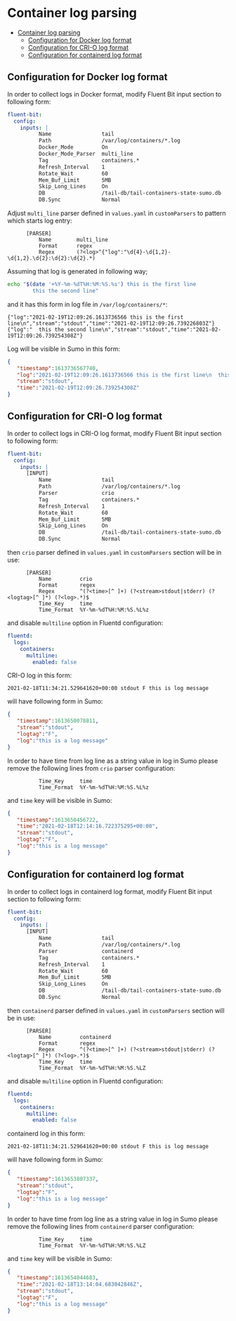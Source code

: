 # Container log parsing

- [Container log parsing](#container-log-parsing)
  - [Configuration for Docker log format](#configuration-for-docker-log-format)
  - [Configuration for CRI-O log format](#configuration-for-cri-o-log-format)
  - [Configuration for containerd log format](#configuration-for-containerd-log-format)

## Configuration for Docker log format

In order to collect logs in Docker format, modify Fluent Bit input section to following form:

```yaml
fluent-bit:
  config:
    inputs: |
          Name                tail
          Path                /var/log/containers/*.log
          Docker_Mode         On
          Docker_Mode_Parser  multi_line
          Tag                 containers.*
          Refresh_Interval    1
          Rotate_Wait         60
          Mem_Buf_Limit       5MB
          Skip_Long_Lines     On
          DB                  /tail-db/tail-containers-state-sumo.db
          DB.Sync             Normal

```

Adjust `multi_line` parser defined in `values.yaml` in `customParsers` to pattern which starts log entry:

```
      [PARSER]
          Name        multi_line
          Format      regex
          Regex       (?<log>^{"log":"\d{4}-\d{1,2}-\d{1,2}.\d{2}:\d{2}:\d{2}.*)
```

Assuming that log is generated in following way;

```bash
echo "$(date '+%Y-%m-%dT%H:%M:%S.%s') this is the first line
        this the second line"
```

and it has this form in log file in `/var/log/containers/*`:

```
{"log":"2021-02-19T12:09:26.1613736566 this is the first line\n","stream":"stdout","time":"2021-02-19T12:09:26.739226803Z"}
{"log":"  this the second line\n","stream":"stdout","time":"2021-02-19T12:09:26.739254308Z"}
```

Log will be visible in Sumo in this form:

```json
{
   "timestamp":1613736567740,
   "log":"2021-02-19T12:09:26.1613736566 this is the first line\n  this the second line",
   "stream":"stdout",
   "time":"2021-02-19T12:09:26.739254308Z"
}
```

## Configuration for CRI-O log format

In order to collect logs in CRI-O log format, modify Fluent Bit input section to following form:

```yaml
fluent-bit:
  config:
    inputs: |
      [INPUT]
          Name                tail
          Path                /var/log/containers/*.log
          Parser              crio
          Tag                 containers.*
          Refresh_Interval    1
          Rotate_Wait         60
          Mem_Buf_Limit       5MB
          Skip_Long_Lines     On
          DB                  /tail-db/tail-containers-state-sumo.db
          DB.Sync             Normal
```

then `crio` parser defined in `values.yaml` in `customParsers` section will be in use:

```
      [PARSER]
          Name         crio
          Format       regex
          Regex        ^(?<time>[^ ]+) (?<stream>stdout|stderr) (?<logtag>[^ ]*) (?<log>.*)$
          Time_Key     time
          Time_Format  %Y-%m-%dT%H:%M:%S.%L%z
```

and disable `multiline` option in Fluentd configuration:

```yaml
fluentd:
  logs:
    containers:
      multiline:
        enabled: false
```

CRI-O log in this form:

```
2021-02-18T11:34:21.529641620+00:00 stdout F this is log message
```

will have following form in Sumo:

```json
{
   "timestamp":1613650078811,
   "stream":"stdout",
   "logtag":"F",
   "log":"this is a log message"
}
```

In order to have time from log line as a string value in log in Sumo please
remove the following lines from `crio` parser configuration:

```
          Time_Key     time
          Time_Format  %Y-%m-%dT%H:%M:%S.%L%z
```

and `time` key will be visible in Sumo:

```json
{
   "timestamp":1613650456722,
   "time":"2021-02-18T12:14:16.722375295+00:00",
   "stream":"stdout",
   "logtag":"F",
   "log":"this is a log message"
}
```

## Configuration for containerd log format

In order to collect logs in containerd log format, modify Fluent Bit input section to following form:

```yaml
fluent-bit:
  config:
    inputs: |
      [INPUT]
          Name                tail
          Path                /var/log/containers/*.log
          Parser              containerd
          Tag                 containers.*
          Refresh_Interval    1
          Rotate_Wait         60
          Mem_Buf_Limit       5MB
          Skip_Long_Lines     On
          DB                  /tail-db/tail-containers-state-sumo.db
          DB.Sync             Normal
```

then `containerd` parser defined in `values.yaml` in `customParsers` section will be in use:

```
      [PARSER]
          Name         containerd
          Format       regex
          Regex        ^(?<time>[^ ]+) (?<stream>stdout|stderr) (?<logtag>[^ ]*) (?<log>.*)$
          Time_Key     time
          Time_Format  %Y-%m-%dT%H:%M:%S.%LZ
```

and disable `multiline` option in Fluentd configuration:

```yaml
fluentd:
  logs:
    containers:
      multiline:
        enabled: false
```

containerd log in this form:

```
2021-02-18T11:34:21.529641620+00:00 stdout F this is log message
```

will have following form in Sumo:

```json
{
   "timestamp":1613653807337,
   "stream":"stdout",
   "logtag":"F",
   "log":"this is a log message"
}
```

In order to have time from log line as a string value in log in Sumo please
remove the following lines from `containerd` parser configuration:

```
          Time_Key     time
          Time_Format  %Y-%m-%dT%H:%M:%S.%LZ
```

and `time` key will be visible in Sumo:

```json
{
   "timestamp":1613654044683,
   "time":"2021-02-18T13:14:04.683042846Z",
   "stream":"stdout",
   "logtag":"F",
   "log":"this is a log message"
}
```
